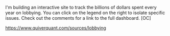  I'm building an interactive site to track the billions of dollars spent every year on lobbying. You can click on the legend on the right to isolate specific issues. Check out the comments for a link to the full dashboard. [OC] 
 
 https://www.quiverquant.com/sources/lobbying
